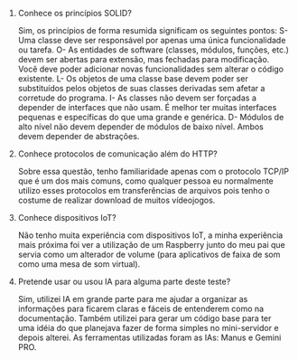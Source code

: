 1. Conhece os princípios SOLID?

    Sim, os princípios de forma resumida significam os seguintes pontos:
     S- Uma classe deve ser responsável por apenas uma única funcionalidade ou tarefa.
     O- As entidades de software (classes, módulos, funções, etc.) devem ser abertas para extensão, mas fechadas para modificação. Você deve poder adicionar novas funcionalidades sem alterar o código existente.
     L-  Os objetos de uma classe base devem poder ser substituídos pelos objetos de suas classes derivadas sem afetar a corretude do programa.
     I- As classes não devem ser forçadas a depender de interfaces que não usam. É melhor ter muitas interfaces pequenas e específicas do que uma grande e genérica.
     D-  Módulos de alto nível não devem depender de módulos de baixo nível. Ambos devem depender de abstrações.

2. Conhece protocolos de comunicação além do HTTP?

    Sobre essa questão, tenho familiaridade apenas com o protocolo TCP/IP que é um dos mais comuns, como qualquer pessoa eu normalmente utilizo esses protocolos em transferências de arquivos pois tenho o costume de realizar download de muitos vídeojogos.

3. Conhece dispositivos IoT?

    Não tenho muita experiência com dispositivos IoT, a minha experiência mais próxima foi ver a utilização de um Raspberry junto do meu pai que servia como um alterador de volume (para aplicativos de faixa de som como uma mesa de som virtual).

4. Pretende usar ou usou IA para alguma parte deste teste?

    Sim, utilizei IA em grande parte para me ajudar a organizar as informações para ficarem claras e fáceis de entenderem como na documentação. Também utilizei para gerar um código base para ter uma idéia do que planejava fazer de forma simples no mini-servidor e depois alterei. As ferramentas utilizadas foram as IAs: Manus e Gemini PRO.